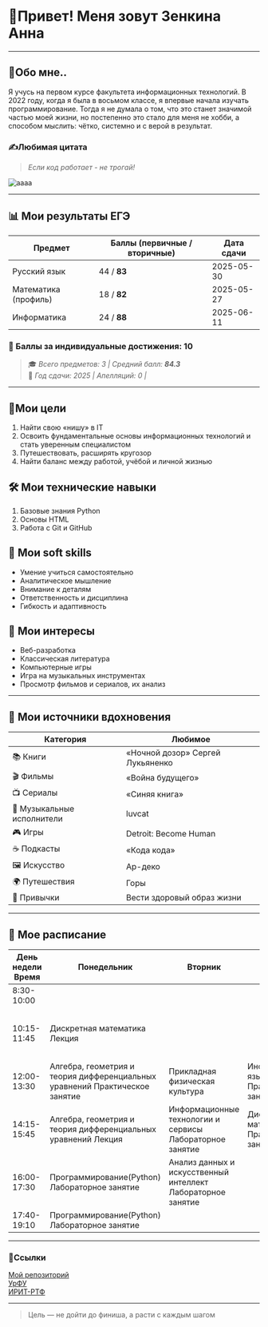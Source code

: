 # 👋Привет! Меня зовут Зенкина Анна
---
## 📜Обо мне..
Я учусь на первом курсе факультета информационных технологий. В 2022 году, когда я была в восьмом классе, я впервые начала изучать программирование. Тогда я не думала о том, что это станет значимой частью моей жизни, но постепенно это стало для меня не хобби, а способом мыслить: чётко, системно и с верой в результат.

### ✍️Любимая цитата
> *Если код работает - не трогай!*

![аааа](https://avatars.mds.yandex.net/i?id=3e3b9f13113c9fa7e43ab1a57f65f475_l-8334793-images-thumbs&n=13)



---

## 📊 Мои результаты ЕГЭ

| Предмет                  | Баллы (первичные / вторичные) | Дата сдачи       |
|--------------------------|------------------------------|------------------|
| Русский язык             | 44 / **83**                  | 2025-05-30       | 
| Математика (профиль)     | 18 / **82**                  | 2025-05-27       | 
| Информатика              | 24 / **88**                  | 2025-06-11       |

### 🥇 Баллы за индивидуальные достижения: 10    
> 🎓 *Всего предметов: 3 | Средний балл: **84.3***  
> 📅 *Год сдачи: 2025 | Апелляций: 0 |*

---
## 🌟Мои цели
1. Найти свою «нишу» в IT
2. Освоить фундаментальные основы информационных технологий и стать уверенным специалистом
3. Путешествовать, расширять кругозор
4. Найти баланс между работой, учёбой и личной жизнью

## 🛠 Мои технические навыки

1. Базовые знания Python   
2. Основы HTML          
3. Работа с Git и GitHub               

## 💬 Мои soft skills

- Умение учиться самостоятельно  
- Аналитическое мышление  
- Внимание к деталям  
- Ответственность и дисциплина    
- Гибкость и адаптивность      

## 🤌 Мои интересы

-  Веб-разработка
-  Классическая литература
-  Компьютерные игры
-  Игра на музыкальных инструментах
-  Просмотр фильмов и сериалов, их анализ
---

## 🌈 Мои источники вдохновения 

| Категория       | Любимое                     |
|-----------------|-----------------------------|
| 📚 Книги        | «Ночной дозор» Сергей Лукьяненко     |
| 🎬 Фильмы       | «Война будущего»              |
| 📺 Сериалы      | «Синяя книга»            |
| 🎵 Музыкальные исполнители       | luvcat               |
| 🎮 Игры         | Detroit: Become Human              |
| ☕ Подкасты     | «Кода кода»                   |
| 🖼️ Искусство    | Ар-деко                 |
| 🌍 Путешествия  | Горы                        |
| 🧘 Привычки     | Вести здоровый образ жизни          |

---

## 📅 Мое расписание

| День недели Время | Понедельник                                                                 | Вторник                                                      | Среда                                      | Четверг                                                  | Пятница | Суббота                         |
|-------------------|-----------------------------------------------------------------------------|--------------------------------------------------------------|--------------------------------------------|----------------------------------------------------------|---------|---------------------------------|
| 8:30-10:00        |                                                                             |                                                              |                                            |                                                          |         | Математика Лекция               |
| 10:15-11:45       | Дискретная математика Лекция                                                |                                                              |                                            | Основы российской государственности Практическое занятие |         | Математика Практическое занятие |
| 12:00-13:30       | Алгебра, геометрия и теория дифференциальных уравнений Практическое занятие | Прикладная физическая культура                               | Иностранный язык Практическое занятие      | Прикладная физическая культура                           |         | Математика Практическое занятие |
| 14:15-15:45       | Алгебра, геометрия и теория дифференциальных уравнений Лекция               | Информационные технологии и сервисы Лабораторное занятие     | Дискретная математика Практическое занятие |                                                          |         |                                 |
| 16:00-17:30       | Программирование(Python) Лабораторное занятие                               | Анализ данных и искусственный интеллект Лабораторное занятие |                                            | Основы проектной деятельности Практическое занятие       |         |                                 |
| 17:40-19:10       | Программирование(Python) Лабораторное занятие                               |                                                              |                                            |                                                          |         |                                 |



---
### 🔗Ссылки
[Мой репозиторий](https://github.com/anch111/information_tecnology)     
[УрФУ](https://urfu.ru/ru/)        
[ИРИТ-РТФ](https://rtf.urfu.ru/ru/)        

---
>  Цель — не дойти до финиша, а расти с каждым шагом
